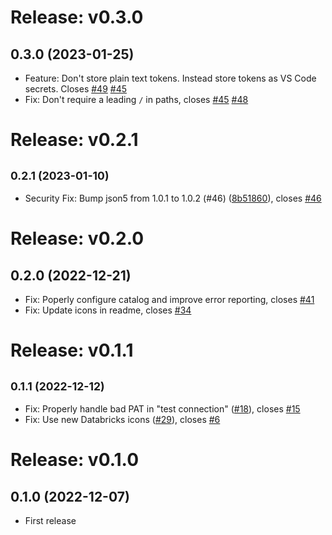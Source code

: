 # Release: v0.3.0

## 0.3.0 (2023-01-25)

-   Feature: Don't store plain text tokens. Instead store tokens as VS Code secrets. Closes [#49](https://github.com/databricks/sqltools-databricks-driver/issues/49) [#45](https://github.com/databricks/sqltools-databricks-driver/issues/45)
-   Fix: Don't require a leading `/` in paths, closes [#45](https://github.com/databricks/sqltools-databricks-driver/issues/45) [#48](https://github.com/databricks/sqltools-databricks-driver/issues/48)

# Release: v0.2.1

## <small>0.2.1 (2023-01-10)</small>

-   Security Fix: Bump json5 from 1.0.1 to 1.0.2 (#46) ([8b51860](https://github.com/databricks/sqltools-databricks-driver/commit/8b51860)), closes [#46](https://github.com/databricks/sqltools-databricks-driver/issues/46)

# Release: v0.2.0

## 0.2.0 (2022-12-21)

-   Fix: Poperly configure catalog and improve error reporting, closes [#41](https://github.com/databricks/sqltools-databricks-driver/issues/41)
-   Fix: Update icons in readme, closes [#34](https://github.com/databricks/sqltools-databricks-driver/issues/34)

# Release: v0.1.1

## <small>0.1.1 (2022-12-12)</small>

-   Fix: Properly handle bad PAT in "test connection" ([#18](https://github.com/databricks/sqltools-databricks-driver/issues/18)), closes [#15](https://github.com/databricks/sqltools-databricks-driver/issues/15)
-   Fix: Use new Databricks icons ([#29](https://github.com/databricks/sqltools-databricks-driver/issues/29)), closes [#6](https://github.com/databricks/sqltools-databricks-driver/issues/6)

# Release: v0.1.0

## 0.1.0 (2022-12-07)

-   First release
